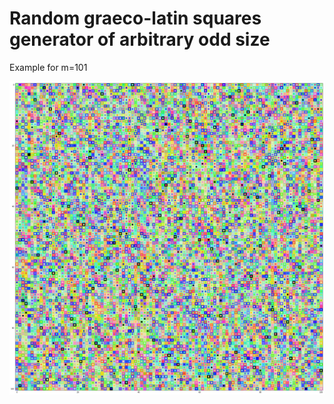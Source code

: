 # Random graeco-latin squares generator of arbitrary odd size

Example for m=101

![Image description](https://raw.githubusercontent.com/ale93111/Graeco-latin-Squares/master/gl-square.jpg)
